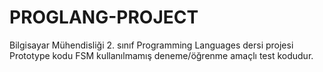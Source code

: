 # PROGLANG-PROJECT
Bilgisayar Mühendisliği 2. sınıf Programming Languages dersi projesi
Prototype kodu FSM kullanılmamış deneme/öğrenme amaçlı test kodudur.
